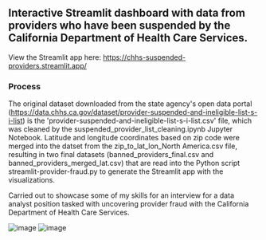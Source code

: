 ## Interactive Streamlit dashboard with data from providers who have been suspended by the California Department of Health Care Services.

View the Streamlit app here: https://chhs-suspended-providers.streamlit.app/

### Process
The original dataset downloaded from the state agency's open data portal (https://data.chhs.ca.gov/dataset/provider-suspended-and-ineligible-list-s-i-list) is the 'provider-suspended-and-ineligible-list-s-i-list.csv' file, which was cleaned by the suspended_provider_list_cleaning.ipynb Jupyter Notebook. Latitude and longitude coordinates based on zip code were merged into the datset from the zip_to_lat_lon_North America.csv file, resulting in two final datasets (banned_providers_final.csv and banned_providers_merged_lat.csv) that are read into the Python script streamlit-provider-fraud.py to generate the Streamlit app with the visualizations.

Carried out to showcase some of my skills for an interview for a data analyst position tasked with uncovering provider fraud with the California Department of Health Care Services. 

![image](https://github.com/rileyschenck/CHHS/assets/124864861/6e584cb5-f0ee-49c9-a620-4949018618e1)
![image](https://github.com/rileyschenck/CHHS/assets/124864861/f4ed9602-94a0-4bb6-a829-c3de9e3eda41)


